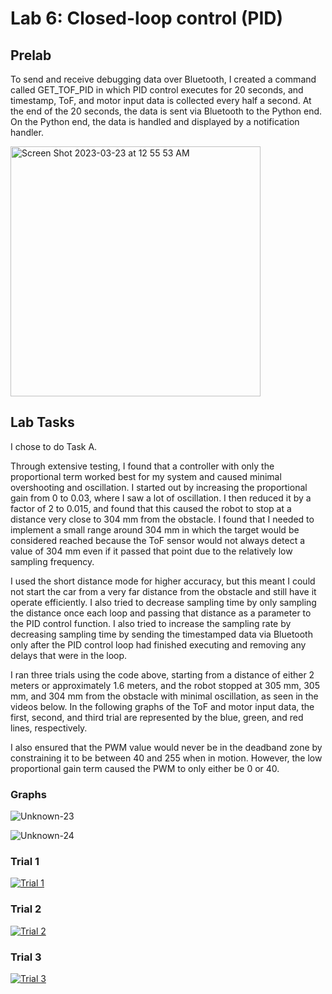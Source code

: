 # Lab 6: Closed-loop control (PID)

## Prelab

To send and receive debugging data over Bluetooth, I created a command called GET_TOF_PID in which PID control executes for 20 seconds, and timestamp, ToF, and motor input data is collected every half a second. At the end of the 20 seconds, the data is sent via Bluetooth to the Python end. On the Python end, the data is handled and displayed by a notification handler.

<script src="https://gist.github.com/sarika2446/1bbae2fb5ddcfcd791081a1c1613fc8c.js"></script>

<img width="400" alt="Screen Shot 2023-03-23 at 12 55 53 AM" src="https://user-images.githubusercontent.com/123786420/227107152-13d7535a-8717-48da-ab93-3e038ebfb5f6.png">

## Lab Tasks

I chose to do Task A.

Through extensive testing, I found that a controller with only the proportional term worked best for my system and caused minimal overshooting and oscillation. I started out by increasing the proportional gain from 0 to 0.03, where I saw a lot of oscillation. I then reduced it by a factor of 2 to 0.015, and found that this caused the robot to stop at a distance very close to 304 mm from the obstacle. I found that I needed to implement a small range around 304 mm in which the target would be considered reached because the ToF sensor would not always detect a value of 304 mm even if it passed that point due to the relatively low sampling frequency.

I used the short distance mode for higher accuracy, but this meant I could not start the car from a very far distance from the obstacle and still have it operate efficiently. I also tried to decrease sampling time by only sampling the distance once each loop and passing that distance as a parameter to the PID control function. I also tried to increase the sampling rate by decreasing sampling time by sending the timestamped data via Bluetooth only after the PID control loop had finished executing and removing any delays that were in the loop.

<script src="https://gist.github.com/sarika2446/cc1df2c13a3bf3afa6c2e5523a372ccf.js"></script>

I ran three trials using the code above, starting from a distance of either 2 meters or approximately 1.6 meters, and the robot stopped at 305 mm, 305 mm, and 304 mm from the obstacle with minimal oscillation, as seen in the videos below. In the following graphs of the ToF and motor input data, the first, second, and third trial are represented by the blue, green, and red lines, respectively.

I also ensured that the PWM value would never be in the deadband zone by constraining it to be between 40 and 255 when in motion. However, the low proportional gain term caused the PWM to only either be 0 or 40.

### Graphs

![Unknown-23](https://user-images.githubusercontent.com/123786420/227138668-0d68a4a4-e4e0-408f-9fc9-6e91cff70360.png)

![Unknown-24](https://user-images.githubusercontent.com/123786420/227138691-f12ba5f6-81ed-4424-b899-77120e20eb5a.png)

### Trial 1

[![Trial 1](https://img.youtube.com/vi/HWcBgK-kpQY/0.jpg)](https://www.youtube.com/watch?v=HWcBgK-kpQY "Trial 1")

### Trial 2

[![Trial 2](https://img.youtube.com/vi/twxQ9wwRzno/0.jpg)](https://www.youtube.com/watch?v=twxQ9wwRzno "Trial 2")

### Trial 3

[![Trial 3](https://img.youtube.com/vi/K7b_ZMfY2p4/0.jpg)](https://www.youtube.com/watch?v=K7b_ZMfY2p4 "Trial 3")
